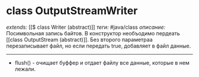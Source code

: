 # class OutputStreamWriter
*extends:* [[$ class Writer (abstract)]]
*теги:* #java/class 
*описание:* Посимвольная запись байтов. В конструктор необъодимо пердеать [[class OutputStream (abstract)]]. Без второго параметраа перезаписывает файл, но если передать true, добавляет в файл данные.

---
- flush() - очищает буффер и отдает файлу все данные, которые в нем лежали.